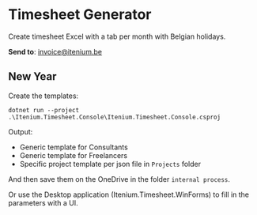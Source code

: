 Timesheet Generator
===================

Create timesheet Excel with a tab per month with Belgian holidays.

**Send to**: invoice@itenium.be

New Year
--------

Create the templates:  
```
dotnet run --project .\Itenium.Timesheet.Console\Itenium.Timesheet.Console.csproj
```

Output:  
- Generic template for Consultants
- Generic template for Freelancers
- Specific project template per json file in `Projects` folder

And then save them on the OneDrive in the folder `internal process`.

Or use the Desktop application (Itenium.Timesheet.WinForms) to fill in the parameters with a UI.
